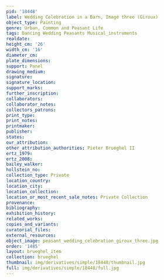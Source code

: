 ```yaml
---
pid: '18448'
label: Wedding Celebration in a Barn, Image three (Giroux)
object_type: Painting
genre: Urban, Common and Peasant Life
tags: Dancing Wedding Peasants Musical_instruments
realdate: 
height_cm: '26'
width_cm: '16'
diameter_cm: 
plate_dimensions: 
support: Panel
drawing_medium: 
signature: 
signature_location: 
support_marks: 
further_inscription: 
collaborators: 
collaborator_notes: 
collectors_patrons: 
print_type: 
print_notes: 
printmaker: 
publisher: 
states: 
our_attribution: 
other_attribution_authorities: Pieter Brueghel II
ertz_1979: 
ertz_2008: 
bailey_walker: 
hollstein_no: 
collection_type: Private
location_country: 
location_city: 
location_collection: 
location_or_most_recent_sale_notes: Private Collection
provenance: 
bibliography: 
exhibition_history: 
related_works: 
copies_and_variants: 
curatorial_files: 
external_resources: 
object_image: peasant_wedding_celebration_giroux_three.jpg
order: '1485'
layout: brueghel_item
collection: brueghel
thumbnail: img/derivatives/simple/18448/thumbnail.jpg
full: img/derivatives/simple/18448/full.jpg
---
```

